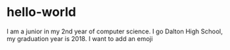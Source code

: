 # hello-world

I am a junior in my 2nd year of computer science.
I go Dalton High School, my graduation year is 2018.
I want to add an emoji
